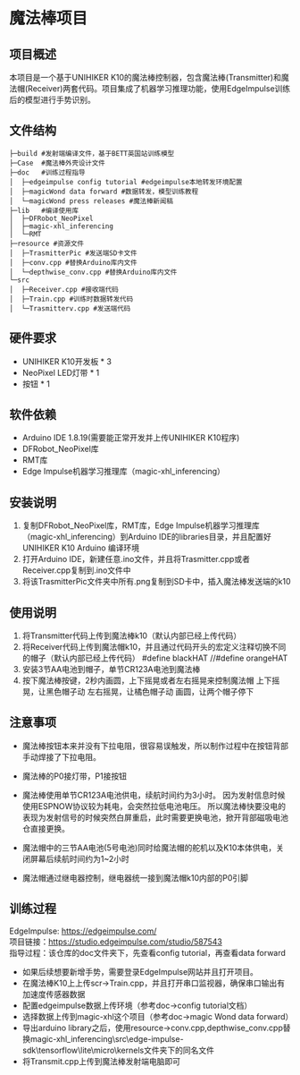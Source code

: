 # 魔法棒项目

## 项目概述
本项目是一个基于UNIHIKER K10的魔法棒控制器，包含魔法棒(Transmitter)和魔法帽(Receiver)两套代码。项目集成了机器学习推理功能，使用EdgeImpulse训练后的模型进行手势识别。

## 文件结构
```
├─build #发射端编译文件，基于BETT英国站训练模型
├─Case  #魔法棒外壳设计文件
├─doc   #训练过程指导
│  ├─edgeimpulse config tutorial #edgeimpulse本地转发环境配置
│  ├─magicWond data forward #数据转发，模型训练教程
│  └─magicWond press releases #魔法棒新闻稿
├─lib   #编译使用库
│  ├─DFRobot_NeoPixel
│  ├─magic-xhl_inferencing
│  └─RMT
├─resource #资源文件
│  ├─TrasmitterPic #发送端SD卡文件
│  ├─conv.cpp #替换Arduino库内文件
│  └─depthwise_conv.cpp #替换Arduino库内文件
└─src
│  ├─Receiver.cpp #接收端代码
│  ├─Train.cpp #训练时数据转发代码
│  └─Trasmitterv.cpp #发送端代码

```

## 硬件要求
- UNIHIKER K10开发板 * 3
- NeoPixel LED灯带 * 1
- 按钮 * 1

## 软件依赖
- Arduino IDE 1.8.19(需要能正常开发并上传UNIHIKER K10程序)
- DFRobot_NeoPixel库
- RMT库
- Edge Impulse机器学习推理库（magic-xhl_inferencing）

## 安装说明
1. 复制DFRobot_NeoPixel库，RMT库，Edge Impulse机器学习推理库（magic-xhl_inferencing）到Arduino IDE的libraries目录，并且配置好UNIHIKER K10 Arduino 编译环境
2. 打开Arduino IDE，新建任意.ino文件，并且将Trasmitter.cpp或者Receiver.cpp复制到.ino文件中
4. 将该TrasmitterPic文件夹中所有.png复制到SD卡中，插入魔法棒发送端的k10

## 使用说明
1. 将Transmitter代码上传到魔法棒k10（默认内部已经上传代码）
2. 将Receiver代码上传到魔法帽k10，并且通过代码开头的宏定义注释切换不同的帽子（默认内部已经上传代码）
#define blackHAT
//#define orangeHAT
3. 安装3节AA电池到帽子，单节CR123A电池到魔法棒
4. 按下魔法棒按键，2秒内画圆，上下摇晃或者左右摇晃来控制魔法帽
上下摇晃，让黑色帽子动
左右摇晃，让橘色帽子动
画圆，让两个帽子停下

## 注意事项
- 魔法棒按钮本来并没有下拉电阻，很容易误触发，所以制作过程中在按钮背部手动焊接了下拉电阻。
- 魔法棒的P0接灯带，P1接按钮
- 魔法棒使用单节CR123A电池供电，续航时间约为3小时。
因为发射信息时候使用ESPNOW协议较为耗电，会突然拉低电池电压。
所以魔法棒快要没电的表现为发射信号的时候突然白屏重启，此时需要更换电池，掀开背部磁吸电池仓直接更换。

- 魔法帽中的三节AA电池(5号电池)同时给魔法帽的舵机以及K10本体供电，关闭屏幕后续航时间约为1~2小时
- 魔法帽通过继电器控制，继电器统一接到魔法帽k10内部的P0引脚

## 训练过程
EdgeImpulse: https://edgeimpulse.com/<br/>
项目链接：https://studio.edgeimpulse.com/studio/587543<br/>
指导过程：该仓库的doc文件夹下，先查看config tutorial，再查看data forward<br/>

- 如果后续想要新增手势，需要登录EdgeImpulse网站并且打开项目。
- 在魔法棒K10上上传scr->Train.cpp，并且打开串口监视器，确保串口输出有加速度传感器数据
- 配置edgeimpulse数据上传环境（参考doc->config tutorial文档）
- 选择数据上传到magic-xhl这个项目（参考doc->magic Wond data forward）
- 导出arduino library之后，使用resource->conv.cpp,depthwise_conv.cpp替换magic-xhl_inferencing\src\edge-impulse-sdk\tensorflow\lite\micro\kernels文件夹下的同名文件
- 将Transmit.cpp上传到魔法棒发射端电脑即可